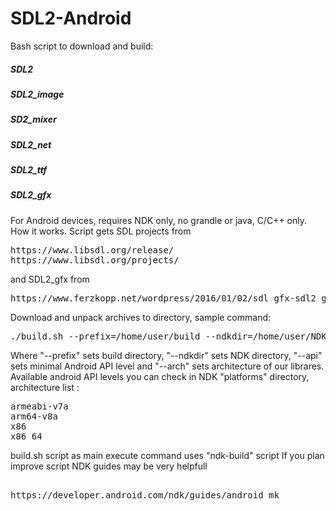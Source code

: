 # SDL2-Android
Bash script to download and build:
##### SDL2
##### SDL2_image
##### SD2_mixer
##### SDL2_net
##### SDL2_ttf
##### SDL2_gfx
For Android devices, requires NDK only, no grandle or java, C/C++ only.  
How it works. Script gets SDL projects from 
<pre>
https://www.libsdl.org/release/
https://www.libsdl.org/projects/
</pre>
and SDL2_gfx from
<pre>
https://www.ferzkopp.net/wordpress/2016/01/02/sdl_gfx-sdl2_gfx/
</pre>
Download and unpack archives to <PREFIX> directory, sample command: 
<pre>
./build.sh --prefix=/home/user/build --ndkdir=/home/user/NDK --api=16 --arch=armeabi-v7a
</pre>
Where "--prefix" sets build directory, "--ndkdir" sets NDK directory,
"--api" sets minimal Android API level and "--arch" sets architecture of
our librares. Available android API levels you can check in NDK "platforms"
directory, architecture list :
<pre>
armeabi-v7a
arm64-v8a
x86
x86_64
</pre>
build.sh script as main execute command uses "ndk-build" script
If you plan improve script NDK guides may be very helpfull
<pre> 
https://developer.android.com/ndk/guides/android_mk
</pre>
 